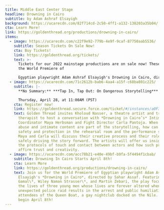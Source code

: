 ```yaml
---
title: Middle East Center Stage
headline: Drowning in Cairo
subtitle: by Adam Ashraf Elsayigh
background: https://ucarecdn.com/82f714cd-2c50-4ff1-a132-138203a35b04/
cta: Learn More!
link: https://goldenthread.org/productions/drowning-in-cairo/
items:
  - image: https://ucarecdn.com/c22f9e92-779b-4e9f-9caf-87750aab5536/
    subtitle: Season Tickets On Sale Now!
    cta: Buy Tickets!
    link: https://goldenthread.org/tickets/
    text: >-
      Tickets for our 2022 mainstage productions are on sale now! These include
      the World Premiere of

      Egyptian playwright Adam Ashraf Elsayigh's Drowning in Cairo, directed by Sahar Assaf and the long-awaited U.S. Premiere of celebrated Iranian playwright Naghmeh Samini's The Language of Wild Berries, translated and directed by Torange Yeghiazarian. Check out our new and improved ticketing! In our continuing efforts to provide an equitable and accessible theatre experience for all, we recently revised our ticketing policies and pricing structure to better reflect the fundamental values we hold that we believe foster a just, inclusive and community-driven space. Visit the [Buy Tickets](https://goldenthread.org/tickets/) page for more information.
  - image: https://ucarecdn.com/71c2612b-bab6-4aa4-a15f-c68ba801c225/
    subtitle: |-
      **No Summary:** ***Tap In, Tap Out: On Dangerous Storytelling***

      Thursday, April 28, at 11:00AM (PST)
    cta: Register now!
    link: https://goldenthread.secure.force.com/ticket/#/instances/a0F3Z00000ri7viUAA
    text: Golden Thread invites Kholoud Nasser, a theatre artist and trauma-informed
      therapist to host a conversation with *Drowning in Cairo’s* Intimacy
      Coordinator Maya Herbsman and Fight Director Carla Pantoja. When violence,
      abuse and intimate content are part of the storytelling, how can we ensure
      safety and protection in the rehearsal room and the performance space?
      Maya and Carla will discuss their creative process and their role in
      safely driving the story forward. The artists will offer us insights into
      the protocols of touch and contact between actors and how such protocols
      affirm trust and creativity.
  - image: https://ucarecdn.com/acc78b21-e40e-49bf-b9fa-5f4494f1cbab/
    subtitle: Drowning In Cairo Starts April 8th!
    cta: Learn More
    link: https://goldenthread.org/productions/drowning-in-cairo/
    text: Join us for the World Premiere of Egyptian playwright Adam Ashraf
      Elsayigh's *Drowning in Cairo*, directed by Sahar Assaf. Featuring Amin El
      Gamal\*, Wiley Naman Strasser\*, and Martin Zebari, the play focuses on
      the lives of three young men whose lives are forever altered when an
      unexpected police raid results in the arrest and public humiliation of the
      attendees of the Queen Boat, a gay nightclub docked on the Nile. Previews
      begin April 8th!
---
```

